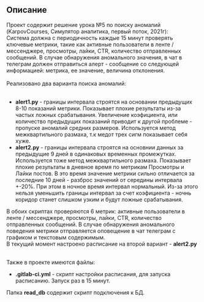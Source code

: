<h2>Описание</h2>
Проект содержит решение урока №5 по поиску аномалий (KarpovCourses, Симулятор аналитика, первый поток, 2021г):<br>
Система должна с периодичность каждые 15 минут проверять ключевые метрики, такие как активные пользователи в ленте / мессенджере, просмотры, лайки, CTR, количество отправленных сообщений. В случае обнаружения аномального значения, в чат в телеграм должен отправиться алерт - сообщение со следующей информацией: метрика, ее значение, величина отклонения. <br><br>
Реализовано два варианта поиска аномалий:<br>
<br>
<ul>
<li><b>alert1.py</b> - границы интервала строятся на основании предыдущих 8-10 показаний метрики. Показывает плохие результаты из-за частых ложных срабатывания. Увеличение коэфициента, или количество предыдущих показаний приводит к другой проблеме - пропуске аномалий средних размеров. Используется метод межквартильного размаха, т.к медот трех сигм показывает себя хуже.</li>
<li><b>alert2.py</b> - границы интервала строятся на основнии данных за предыдущие 9 дней в одинаковых временных промежутках. Используется тоже метод межквартильного размаха. Показывает плохие результаты в дневное время по метрикам Просмотры и Лайки постов. В это время значение метрики сильно отличается за последние 10 дней - разброс значений от середины интервала +-20%. При этом в ночное время интервал нормальный. Из-за этого нельзя уменьшить границы интервал за счет коэфициента - ночнь коридор станет слишком узким и будут ложные срабатывания. </li>
</ul>
В обоих скриптах проверяются 6 метрик: активные пользователи в ленте / мессенджере, просмотры, лайки, CTR, количество отправленных сообщений.
В случае обнаружения аномального поведения метрики отправляется оповещение в чат телеграм с графиком и текстовым содержимым.<br>
В текущий момент настроено расписание на второй вариант - <b>alert2.py</b><br><br>

Также в проекте имеются файлы:<br>
<ul>
<li><b>.gitlab-ci.yml</b> - скрипт настройки расписания, для запуска расписанию. Запуск раз в 15 минут.</li>
</ul>
Папка <b>read_db</b> содержит скрипт подключения к БД.<br><br><br>

